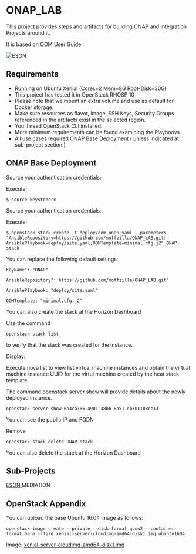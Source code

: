 # ONAP_LAB
This project provides steps and artifacts for building ONAP and Integration Projects around it.

It is based on [ OOM User Guide ](http://onap.readthedocs.io/en/latest/submodules/oom.git/docs/oom_user_guide.html)
 
 
![ESON](https://github.com/moffzilla/ONAP_LAB/blob/master/media/OOM_ONAP_Single.png)

 
## Requirements

- Running on Ubuntu Xenial (Cores=2 Mem=8G Root-Disk=30G)
- This project has tested it in OpenStack RHOSP 10
- Please note that we mount an extra volume and use as default for Docker storage.
- Make sure resources as flavor, image, SSH Keys, Security Groups referenced in the artifacts exist in the selected region.
- You’ll need OpenStack CLI installed.
- More minimum requirements can be found examining the Playbooys.
- All use cases required ONAP Base Deployment ( unless indicated at sub-project section )

## ONAP Base Deployment

Source your authentication credentials:

Execute:

	$ source keystonerc
  
Source your authentication credentials:

Execute:

	$ openstack stack create -t deploy/oom_onap.yaml --parameters "AnsibleRepository=https://github.com/moffzilla/ONAP_LAB.git; AnsiblePlaybook=deploy/site.yaml;OOMTemplate=minimal.cfg.j2" ONAP-stack

You can replace the following default settings:

	KeyName": "ONAP"
	
	AnsibleRepository": https://github.com/moffzilla/ONAP_LAB.git"
	
	AnsiblePlaybook: "deploy/site.yaml" 
  
    OOMTemplate: "minimal.cfg.j2"
  
You can also create the stack at the Horizon Dashboard

Use the command 

	openstack stack list 

to verify that the stack was created for the instance.

Display:

Execute nova list to view list virtual machine instances and obtain the virtual machine instance UUID for the virtul machine created by the heat stack template.

The command openstack server show <instance UUID> will provide details about the newly deployed instance.
        
    openstack server show 6a4ca385-a901-48bb-8a51-eb301108ce13

You can see the public IP and FQDN

Remove

	openstack stack delete ONAP-stack
	
You can also delete the stack at the Horizon Dashboard

## Sub-Projects

[ ESON ](https://github.com/moffzilla/ONAP_LAB/tree/master/eson)
MEDIATION

## OpenStack Appendix

You can upload the base Ubuntu 16.04 image as follows:

	openstack image create --private --disk-format qcow2 --container-format bare --file xenial-server-cloudimg-amd64-disk1.img ubuntu1604
	
Image: [ xenial-server-cloudimg-amd64-disk1.img ](http://cloud-images.ubuntu.com/xenial/current/xenial-server-cloudimg-amd64-disk1.img) 

